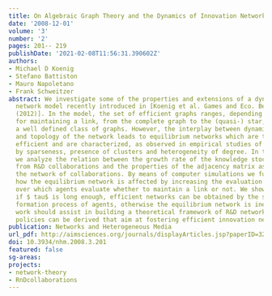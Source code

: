 ```yaml
---
title: On Algebraic Graph Theory and the Dynamics of Innovation Networks
date: '2008-12-01'
volume: '3'
number: '2'
pages: 201-- 219
publishDate: '2021-02-08T11:56:31.390602Z'
authors:
- Michael D Koenig
- Stefano Battiston
- Mauro Napoletano
- Frank Schweitzer
abstract: We investigate some of the properties and extensions of a dynamic innovation
  network model recently introduced in [Koenig et al. Games and Eco. Beh. 75-2 p694-p713
  (2012)]. In the model, the set of efficient graphs ranges, depending on the cost
  for maintaining a link, from the complete graph to the (quasi-) star, varying within
  a well defined class of graphs. However, the interplay between dynamics on the nodes
  and topology of the network leads to equilibrium networks which are typically not
  efficient and are characterized, as observed in empirical studies of R&D networks,
  by sparseness, presence of clusters and heterogeneity of degree. In this paper,
  we analyze the relation between the growth rate of the knowledge stock of the agents
  from R&D collaborations and the properties of the adjacency matrix associated with
  the network of collaborations. By means of computer simulations we further investigate
  how the equilibrium network is affected by increasing the evaluation time $ tau$
  over which agents evaluate whether to maintain a link or not. We show that only
  if $ tau$ is long enough, efficient networks can be obtained by the selfish link
  formation process of agents, otherwise the equilibrium network is inefficient. This
  work should assist in building a theoretical framework of R&D networks from which
  policies can be derived that aim at fostering efficient innovation networks.
publication: Networks and Heterogeneous Media
url_pdf: http://aimsciences.org/journals/displayArticles.jsp?paperID=3274
doi: 10.3934/nhm.2008.3.201
featured: false
sg-areas:
projects:
- network-theory
- RnDcollaborations
---
```

